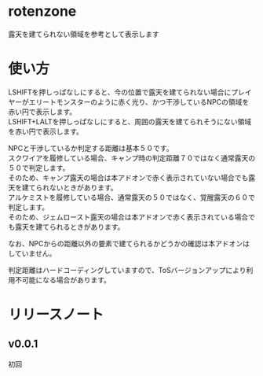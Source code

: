 # rotenzone
露天を建てられない領域を参考として表示します

# 使い方
LSHIFTを押しっぱなしにすると、今の位置で露天を建てられない場合にプレイヤーがエリートモンスターのように赤く光り、かつ干渉しているNPCの領域を赤い円で表示します。  
LSHIFT+LALTを押しっぱなしにすると、周囲の露天を建てられそうにない領域を赤い円で表示します。

NPCと干渉しているか判定する距離は基本５０です。  
スクワイアを履修している場合、キャンプ時の判定距離７０ではなく通常露天の５０で判定します。    
そのため、キャンプ露天の場合は本アドオンで赤く表示されていない場合でも露天を建てられないときがあります。  
アルケミストを履修している場合、通常露天の５０ではなく、覚醒露天の６０で判定します。    
そのため、ジェムロースト露天の場合は本アドオンで赤く表示されている場合でも露天を建てられるときがあります。  
  
なお、NPCからの距離以外の要素で建てられるかどうかの確認は本アドオンはしていません。

判定距離はハードコーディングしていますので、ToSバージョンアップにより利用不可能になる場合があります。

# リリースノート
## v0.0.1
初回
